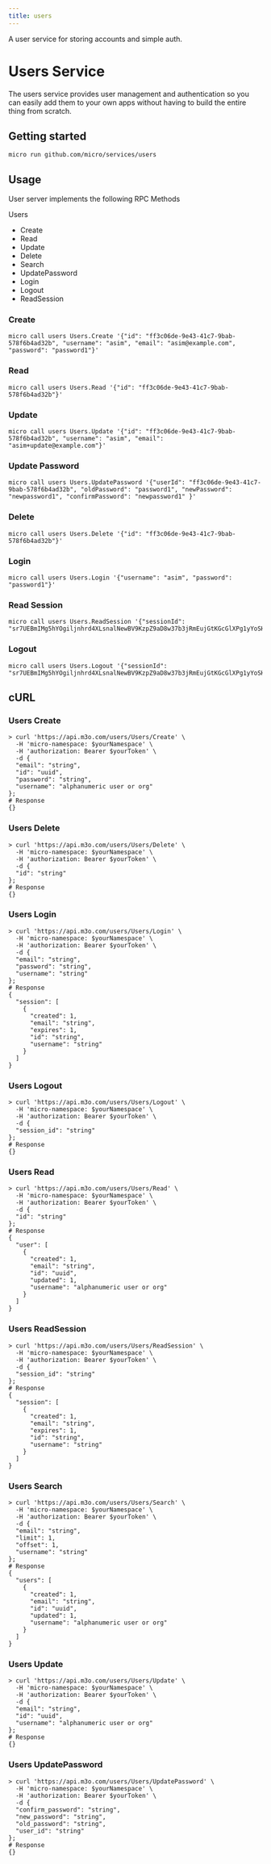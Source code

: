 ```yaml
---
title: users
---
```

A user service for storing accounts and simple auth.

# Users Service

The users service provides user management and authentication so you can easily add them to your own apps 
without having to build the entire thing from scratch.

## Getting started

```
micro run github.com/micro/services/users
```

## Usage

User server implements the following RPC Methods

Users
- Create
- Read
- Update
- Delete
- Search
- UpdatePassword
- Login
- Logout
- ReadSession


### Create

```shell
micro call users Users.Create '{"id": "ff3c06de-9e43-41c7-9bab-578f6b4ad32b", "username": "asim", "email": "asim@example.com", "password": "password1"}'
```

### Read

```shell
micro call users Users.Read '{"id": "ff3c06de-9e43-41c7-9bab-578f6b4ad32b"}'
```

### Update

```shell
micro call users Users.Update '{"id": "ff3c06de-9e43-41c7-9bab-578f6b4ad32b", "username": "asim", "email": "asim+update@example.com"}'
```

### Update Password

```shell
micro call users Users.UpdatePassword '{"userId": "ff3c06de-9e43-41c7-9bab-578f6b4ad32b", "oldPassword": "password1", "newPassword": "newpassword1", "confirmPassword": "newpassword1" }'
```

### Delete

```shell
micro call users Users.Delete '{"id": "ff3c06de-9e43-41c7-9bab-578f6b4ad32b"}'
```

### Login

```shell
micro call users Users.Login '{"username": "asim", "password": "password1"}'
```

### Read Session

```shell
micro call users Users.ReadSession '{"sessionId": "sr7UEBmIMg5hYOgiljnhrd4XLsnalNewBV9KzpZ9aD8w37b3jRmEujGtKGcGlXPg1yYoSHR3RLy66ugglw0tofTNGm57NrNYUHsFxfwuGC6pvCn8BecB7aEF6UxTyVFq"}'
```

### Logout

```shell
micro call users Users.Logout '{"sessionId": "sr7UEBmIMg5hYOgiljnhrd4XLsnalNewBV9KzpZ9aD8w37b3jRmEujGtKGcGlXPg1yYoSHR3RLy66ugglw0tofTNGm57NrNYUHsFxfwuGC6pvCn8BecB7aEF6UxTyVFq"}'
```

## cURL


### Users Create
<!-- We use the request body description here as endpoint descriptions are not
being lifted correctly from the proto by the openapi spec generator -->

```shell
> curl 'https://api.m3o.com/users/Users/Create' \
  -H 'micro-namespace: $yourNamespace' \
  -H 'authorization: Bearer $yourToken' \
  -d {
  "email": "string",
  "id": "uuid",
  "password": "string",
  "username": "alphanumeric user or org"
};
# Response
{}
```


### Users Delete
<!-- We use the request body description here as endpoint descriptions are not
being lifted correctly from the proto by the openapi spec generator -->

```shell
> curl 'https://api.m3o.com/users/Users/Delete' \
  -H 'micro-namespace: $yourNamespace' \
  -H 'authorization: Bearer $yourToken' \
  -d {
  "id": "string"
};
# Response
{}
```


### Users Login
<!-- We use the request body description here as endpoint descriptions are not
being lifted correctly from the proto by the openapi spec generator -->

```shell
> curl 'https://api.m3o.com/users/Users/Login' \
  -H 'micro-namespace: $yourNamespace' \
  -H 'authorization: Bearer $yourToken' \
  -d {
  "email": "string",
  "password": "string",
  "username": "string"
};
# Response
{
  "session": [
    {
      "created": 1,
      "email": "string",
      "expires": 1,
      "id": "string",
      "username": "string"
    }
  ]
}
```


### Users Logout
<!-- We use the request body description here as endpoint descriptions are not
being lifted correctly from the proto by the openapi spec generator -->

```shell
> curl 'https://api.m3o.com/users/Users/Logout' \
  -H 'micro-namespace: $yourNamespace' \
  -H 'authorization: Bearer $yourToken' \
  -d {
  "session_id": "string"
};
# Response
{}
```


### Users Read
<!-- We use the request body description here as endpoint descriptions are not
being lifted correctly from the proto by the openapi spec generator -->

```shell
> curl 'https://api.m3o.com/users/Users/Read' \
  -H 'micro-namespace: $yourNamespace' \
  -H 'authorization: Bearer $yourToken' \
  -d {
  "id": "string"
};
# Response
{
  "user": [
    {
      "created": 1,
      "email": "string",
      "id": "uuid",
      "updated": 1,
      "username": "alphanumeric user or org"
    }
  ]
}
```


### Users ReadSession
<!-- We use the request body description here as endpoint descriptions are not
being lifted correctly from the proto by the openapi spec generator -->

```shell
> curl 'https://api.m3o.com/users/Users/ReadSession' \
  -H 'micro-namespace: $yourNamespace' \
  -H 'authorization: Bearer $yourToken' \
  -d {
  "session_id": "string"
};
# Response
{
  "session": [
    {
      "created": 1,
      "email": "string",
      "expires": 1,
      "id": "string",
      "username": "string"
    }
  ]
}
```


### Users Search
<!-- We use the request body description here as endpoint descriptions are not
being lifted correctly from the proto by the openapi spec generator -->

```shell
> curl 'https://api.m3o.com/users/Users/Search' \
  -H 'micro-namespace: $yourNamespace' \
  -H 'authorization: Bearer $yourToken' \
  -d {
  "email": "string",
  "limit": 1,
  "offset": 1,
  "username": "string"
};
# Response
{
  "users": [
    {
      "created": 1,
      "email": "string",
      "id": "uuid",
      "updated": 1,
      "username": "alphanumeric user or org"
    }
  ]
}
```


### Users Update
<!-- We use the request body description here as endpoint descriptions are not
being lifted correctly from the proto by the openapi spec generator -->

```shell
> curl 'https://api.m3o.com/users/Users/Update' \
  -H 'micro-namespace: $yourNamespace' \
  -H 'authorization: Bearer $yourToken' \
  -d {
  "email": "string",
  "id": "uuid",
  "username": "alphanumeric user or org"
};
# Response
{}
```


### Users UpdatePassword
<!-- We use the request body description here as endpoint descriptions are not
being lifted correctly from the proto by the openapi spec generator -->

```shell
> curl 'https://api.m3o.com/users/Users/UpdatePassword' \
  -H 'micro-namespace: $yourNamespace' \
  -H 'authorization: Bearer $yourToken' \
  -d {
  "confirm_password": "string",
  "new_password": "string",
  "old_password": "string",
  "user_id": "string"
};
# Response
{}
```


